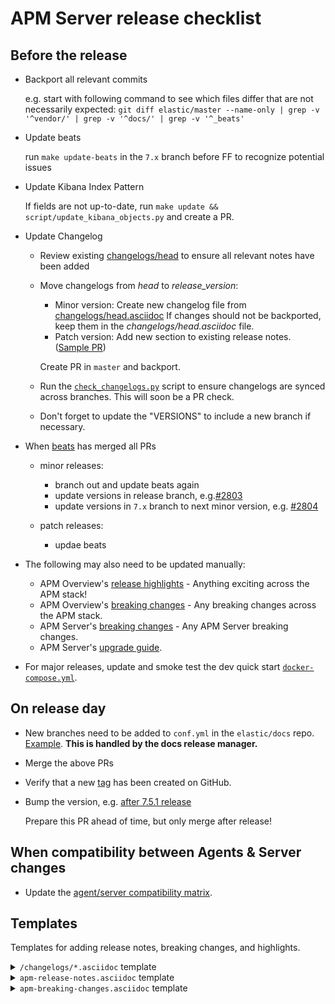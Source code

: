# APM Server release checklist

## Before the release

* Backport all relevant commits

  e.g. start with following command to see which files differ that are not necessarily expected:
  `git diff elastic/master --name-only | grep -v '^vendor/' | grep -v '^docs/' | grep -v '^_beats'`

* Update beats

  run `make update-beats` in the `7.x` branch before FF to recognize potential issues

* Update Kibana Index Pattern
  
  If fields are not up-to-date, run `make update && script/update_kibana_objects.py` and create a PR.

* Update Changelog 

  * Review existing [changelogs/head](https://github.com/elastic/apm-server/tree/master/changelogs/head.asciidoc) to ensure all relevant notes have been added
  * Move changelogs from _head_ to _release_version_:
    * Minor version: Create new changelog file from [changelogs/head.asciidoc](https://github.com/elastic/apm-server/blob/master/changelogs/head.asciidoc)
      If changes should not be backported, keep them in the _changelogs/head.asciidoc_ file. 
    * Patch version: Add new section to existing release notes. ([Sample PR](https://github.com/elastic/apm-server/pull/2064/files))
    
    Create PR in `master` and backport.
  
  * Run the [`check_changelogs.py`](script/check_changelogs.py) script to ensure changelogs are synced across branches. This will soon be a PR check.
  * Don't forget to update the "VERSIONS" to include a new branch if necessary.

* When [beats]() has merged all PRs
  
  * minor releases:
    * branch out and update beats again 
    * update versions in release branch, e.g.[#2803](https://github.com/elastic/apm-server/pull/2803/files)
    * update versions in `7.x` branch to next minor version, e.g. [#2804](https://github.com/elastic/apm-server/pull/2804)
    
  * patch releases:
    * updae beats

* The following may also need to be updated manually:
    * APM Overview's [release highlights](https://github.com/elastic/apm-server/blob/master/docs/guide/apm-release-notes.asciidoc) - Anything exciting across the APM stack!
    * APM Overview's [breaking changes](https://github.com/elastic/apm-server/blob/master/docs/guide/apm-breaking-changes.asciidoc) - Any breaking changes across the APM stack.
    * APM Server's [breaking changes](https://github.com/elastic/apm-server/blob/master/docs/breaking-changes.asciidoc) - Any APM Server breaking changes.
    * APM Server's [upgrade guide](https://github.com/elastic/apm-server/blob/master/docs/upgrading.asciidoc).

* For major releases, update and smoke test the dev quick start [`docker-compose.yml`](https://github.com/elastic/apm-server/blob/master/docs/guide/docker-compose.yml).

## On release day

* New branches need to be added to `conf.yml` in the `elastic/docs` repo. [Example](https://github.com/elastic/docs/pull/893/files#diff-4a701a5adb4359c6abf9b8e1cb38819fR925). **This is handled by the docs release manager.**

* Merge the above PRs

* Verify that a new [tag](https://github.com/elastic/apm-server/releases) has been created on GitHub.

* Bump the version, e.g. [after 7.5.1 release](https://github.com/elastic/apm-server/pull/3045/files)
 
  Prepare this PR ahead of time, but only merge after release!

## When compatibility between Agents & Server changes

* Update the [agent/server compatibility matrix](https://github.com/elastic/apm-server/blob/master/docs/guide/agent-server-compatibility.asciidoc).

## Templates

Templates for adding release notes, breaking changes, and highlights.

<details><summary><code>/changelogs/*.asciidoc</code> template</summary>

```asciidoc
[[release-notes-7.1]]
== APM Server version 7.1

https://github.com/elastic/apm-server/compare/7.0\...7.1[View commits]

* <<release-notes-7.1.0>>

[[release-notes-7.1.0]]
=== APM Server version 7.1.0

https://github.com/elastic/apm-server/compare/v7.0.1\...v7.1.0[View commits]

No significant changes.
////
[float]
==== Breaking Changes

[float]
==== Bug fixes

[float]
==== Intake API Changes

[float]
==== Added
////
```
</details>

<details><summary><code>apm-release-notes.asciidoc</code> template</summary>

```asciidoc
* <<release-highlights-7.1.0>>

[[release-highlights-7.1.0]]
=== APM version 7.1.0

No new features
////
[float]
==== New features

* Feature name and explanation...
////
```
</details>

<details><summary><code>apm-breaking-changes.asciidoc</code> template</summary>

```asciidoc
* <<breaking-7.0.0, APM version 7.0.0>>

[[breaking-7.0.0]]
=== Breaking changes in 7.0.0

APM Server::
+
[[slug]]
**Title** Topic...

APM UI::
+
[[slug]]
**Title** Topic...
```
</details>
